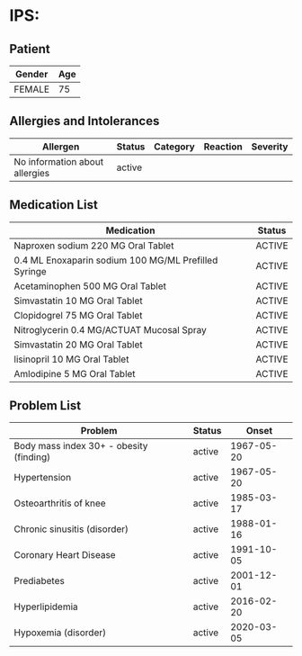 # IPS:

## Patient

|Gender|Age|
|---|---|
|FEMALE|75|

## Allergies and Intolerances

|Allergen|Status|Category|Reaction|Severity|
|---|---|---|---|---|
|No information about allergies|active||||

## Medication List

|Medication|Status|
|---|---|
|Naproxen sodium 220 MG Oral Tablet|ACTIVE|
|0.4 ML Enoxaparin sodium 100 MG/ML Prefilled Syringe|ACTIVE|
|Acetaminophen 500 MG Oral Tablet|ACTIVE|
|Simvastatin 10 MG Oral Tablet|ACTIVE|
|Clopidogrel 75 MG Oral Tablet|ACTIVE|
|Nitroglycerin 0.4 MG/ACTUAT Mucosal Spray|ACTIVE|
|Simvastatin 20 MG Oral Tablet|ACTIVE|
|lisinopril 10 MG Oral Tablet|ACTIVE|
|Amlodipine 5 MG Oral Tablet|ACTIVE|

## Problem List

|Problem|Status|Onset|
|---|---|---|
|Body mass index 30+ - obesity (finding)|active|1967-05-20|
|Hypertension|active|1967-05-20|
|Osteoarthritis of knee|active|1985-03-17|
|Chronic sinusitis (disorder)|active|1988-01-16|
|Coronary Heart Disease|active|1991-10-05|
|Prediabetes|active|2001-12-01|
|Hyperlipidemia|active|2016-02-20|
|Hypoxemia (disorder)|active|2020-03-05|
